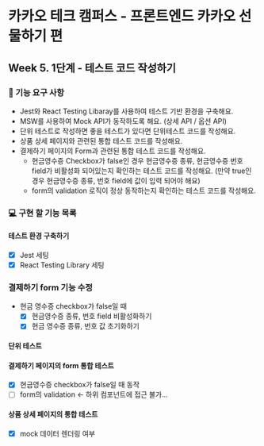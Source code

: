 # 카카오 테크 캠퍼스 - 프론트엔드 카카오 선물하기 편

## Week 5. 1단계 - 테스트 코드 작성하기

### 🚀 기능 요구 사항

- Jest와 React Testing Libaray를 사용하여 테스트 기반 환경을 구축해요.
- MSW를 사용하여 Mock API가 동작하도록 해요. (상세 API / 옵션 API)
- 단위 테스트로 작성하면 좋을 테스트가 있다면 단위테스트 코드를 작성해요.
- 상품 상세 페이지와 관련된 통합 테스트 코드를 작성해요.
- 결제하기 페이지의 Form과 관련된 통합 테스트 코드를 작성해요.
  - 현금영수증 Checkbox가 false인 경우 현금영수증 종류, 현금영수증 번호 field가 비활성화 되어있는지 확인하는 테스트 코드를 작성해요. (만약 true인 경우 현금영수증 종류, 번호 field에 값이 입력 되어야 해요)
  - form의 validation 로직이 정상 동작하는지 확인하는 테스트 코드를 작성해요.

### 💻 구현 할 기능 목록

#### 테스트 환경 구축하기

- [x] Jest 세팅
- [x] React Testing Library 세팅

### 결제하기 form 기능 수정

- 현금 영수증 checkbox가 false일 때
  - [x] 현금영수증 종류, 번호 field 비활성화하기
  - [x] 현금 영수증 종류, 번호 값 초기화하기

#### 단위 테스트

#### 결제하기 페이지의 form 통합 테스트

- [x] 현금영수증 checkbox가 false일 때 동작
- [ ] form의 validation <- 하위 컴포넌트에 접근 불가...

#### 상품 상세 페이지의 통합 테스트

- [x] mock 데이터 렌더링 여부
